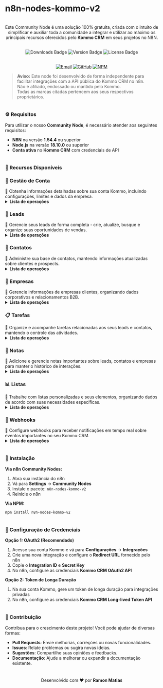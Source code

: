 # n8n-nodes-kommo-v2

<p align="center"><br>
Este Community Node é uma solução 100% gratuita, criada com o intuito de simplificar e auxiliar toda a comunidade a integrar e utilizar ao máximo os principais recursos oferecidos pelo <b>Kommo CRM</b> em seus projetos no N8N.
</p>
<br>
	
<div align="center">
  <img src="https://img.shields.io/badge/dynamic/json?url=https%3A%2F%2Fapi.npmjs.org%2Fdownloads%2Fpoint%2Flast-year%2Fn8n-nodes-kommo-v2&query=downloads&style=for-the-badge&label=Total%20de%20Downloads&labelColor=%230d1117&color=%23359514&cacheSeconds=30&link=https%3A%2F%2Fwww.npmjs.com%2Fpackage%2Fn8n-nodes-kommo-v2" alt="Downloads Badge">
  <img src="https://img.shields.io/npm/v/n8n-nodes-kommo-v2?style=for-the-badge&label=Versão&labelColor=%230d1117&color=%23007ACC" alt="Version Badge">
  <img src="https://img.shields.io/npm/l/n8n-nodes-kommo-v2?style=for-the-badge&label=Licença&labelColor=%230d1117&color=%23FFA500" alt="License Badge">
</div>
<br>

<p align="center">
  <a href="mailto:contato@ramonmatias.dev"><img src="https://img.shields.io/badge/Email-Suporte-red?style=for-the-badge&logo=gmail&logoColor=white" alt="Email"></a>     
  <a href="https://github.com/ramonmatias/n8n-nodes-kommo-v2"><img src="https://img.shields.io/badge/GitHub-Repositório-black?style=for-the-badge&logo=github&logoColor=white" alt="GitHub"></a>     
  <a href="https://www.npmjs.com/package/n8n-nodes-kommo-v2"><img src="https://img.shields.io/badge/NPM-Package-red?style=for-the-badge&logo=npm&logoColor=white" alt="NPM"></a>
</p>

> **Aviso:** Este node foi desenvolvido de forma independente para facilitar integrações com a API pública do Kommo CRM no n8n.  
> Não é afiliado, endossado ou mantido pelo Kommo.  
> Todas as marcas citadas pertencem aos seus respectivos proprietários.

<h1></h1>

<h3>⚙️ Requisitos</h3>

Para utilizar o nosso **Community Node**, é necessário atender aos seguintes requisitos:  
- **N8N** na versão **1.54.4** ou superior  
- **Node.js** na versão **18.10.0** ou superior  
- **Conta ativa** no **Kommo CRM** com credenciais de API  

<h1></h1>

<h3>📌 Recursos Disponíveis</h3>

<h3>🏢 Gestão de Conta</h3>
📝 Obtenha informações detalhadas sobre sua conta Kommo, incluindo configurações, limites e dados da empresa.
<br>
<details>
  <summary><b>Lista de operações</b></summary>
	<details>
  	<summary>   ✅ <b>Obter Informações da Conta</b></summary>
	</details>
</details>

<h3>👥 Leads</h3>
📝 Gerencie seus leads de forma completa - crie, atualize, busque e organize suas oportunidades de vendas.
<br>
<details>
  <summary><b>Lista de operações</b></summary>
	<details>
  	<summary>   ✅ <b>Listar Leads</b></summary>
	</details>
	<details>
  	<summary>   ✅ <b>Criar Leads</b></summary>
	</details>
	<details>
  	<summary>   ✅ <b>Atualizar Leads</b></summary>
	</details>
</details>

<h3>👤 Contatos</h3>
📝 Administre sua base de contatos, mantendo informações atualizadas sobre clientes e prospects.
<br>
<details>
  <summary><b>Lista de operações</b></summary>
	<details>
  	<summary>   ✅ <b>Listar Contatos</b></summary>
	</details>
	<details>
  	<summary>   ✅ <b>Criar Contatos</b></summary>
	</details>
	<details>
  	<summary>   ✅ <b>Atualizar Contatos</b></summary>
	</details>
</details>

<h3>🏢 Empresas</h3>
📝 Gerencie informações de empresas clientes, organizando dados corporativos e relacionamentos B2B.
<br>
<details>
  <summary><b>Lista de operações</b></summary>
	<details>
  	<summary>   ✅ <b>Listar Empresas</b></summary>
	</details>
	<details>
  	<summary>   ✅ <b>Criar Empresas</b></summary>
	</details>
	<details>
  	<summary>   ✅ <b>Atualizar Empresas</b></summary>
	</details>
</details>

<h3>📋 Tarefas</h3>
📝 Organize e acompanhe tarefas relacionadas aos seus leads e contatos, mantendo o controle das atividades.
<br>
<details>
  <summary><b>Lista de operações</b></summary>
	<details>
  	<summary>   ✅ <b>Listar Tarefas</b></summary>
	</details>
	<details>
  	<summary>   ✅ <b>Criar Tarefas</b></summary>
	</details>
	<details>
  	<summary>   ✅ <b>Atualizar Tarefas</b></summary>
	</details>
</details>

<h3>📝 Notas</h3>
📝 Adicione e gerencie notas importantes sobre leads, contatos e empresas para manter o histórico de interações.
<br>
<details>
  <summary><b>Lista de operações</b></summary>
	<details>
  	<summary>   ✅ <b>Listar Notas</b></summary>
	</details>
	<details>
  	<summary>   ✅ <b>Criar Notas</b></summary>
	</details>
	<details>
  	<summary>   ✅ <b>Atualizar Notas</b></summary>
	</details>
</details>

<h3>📊 Listas</h3>
📝 Trabalhe com listas personalizadas e seus elementos, organizando dados de acordo com suas necessidades específicas.
<br>
<details>
  <summary><b>Lista de operações</b></summary>
	<details>
  	<summary>   ✅ <b>Listar Listas</b></summary>
	</details>
	<details>
  	<summary>   ✅ <b>Criar Listas</b></summary>
	</details>
	<details>
  	<summary>   ✅ <b>Atualizar Listas</b></summary>
	</details>
	<details>
  	<summary>   ✅ <b>Listar Elementos de Lista</b></summary>
	</details>
	<details>
  	<summary>   ✅ <b>Criar Elementos de Lista</b></summary>
	</details>
	<details>
  	<summary>   ✅ <b>Atualizar Elementos de Lista</b></summary>
	</details>
</details>

<h3>🔔 Webhooks</h3>
📝 Configure webhooks para receber notificações em tempo real sobre eventos importantes no seu Kommo CRM.
<br>
<details>
  <summary><b>Lista de operações</b></summary>
	<details>
  	<summary>   ✅ <b>Listar Webhooks</b></summary>
	</details>
	<details>
  	<summary>   ✅ <b>Criar Webhook</b></summary>
	</details>
	<details>
  	<summary>   ✅ <b>Excluir Webhook</b></summary>
	</details>
</details>

<h1></h1>

<h3>🚀 Instalação</h3>

**Via n8n Community Nodes:**
1. Abra sua instância do n8n
2. Vá para **Settings** → **Community Nodes**
3. Instale o pacote: `n8n-nodes-kommo-v2`
4. Reinicie o n8n

**Via NPM:**
```bash
npm install n8n-nodes-kommo-v2
```

<h1></h1>

<h3>🔐 Configuração de Credenciais</h3>

**Opção 1: OAuth2 (Recomendado)**
1. Acesse sua conta Kommo e vá para **Configurações** → **Integrações**
2. Crie uma nova integração e configure o **Redirect URL** fornecido pelo n8n
3. Copie o **Integration ID** e **Secret Key**
4. No n8n, configure as credenciais **Kommo CRM OAuth2 API**

**Opção 2: Token de Longa Duração**
1. Na sua conta Kommo, gere um token de longa duração para integrações privadas
2. No n8n, configure as credenciais **Kommo CRM Long-lived Token API**

<h1></h1>

<h3>🤝 Contribuição</h3>

Contribua para o crescimento deste projeto! Você pode ajudar de diversas formas:  
- **Pull Requests**: Envie melhorias, correções ou novas funcionalidades.  
- **Issues**: Relate problemas ou sugira novas ideias.  
- **Sugestões**: Compartilhe suas opiniões e feedbacks.  
- **Documentação**: Ajude a melhorar ou expandir a documentação existente.  

<h1></h1>

<p align="center">
Desenvolvido com ❤️ por <b>Ramon Matias</b>
</p>

